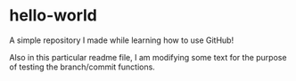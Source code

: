 # hello-world
A simple repository I made while learning how to use GitHub!


Also in this particular readme file, I am modifying some text for the purpose of testing the branch/commit functions.

